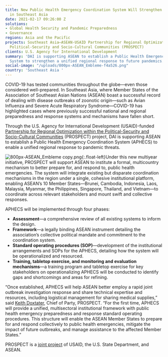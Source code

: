 ```yaml
---
title: New Public Health Emergency Coordination System Will Strengthen Pandemic Response
  in Southeast Asia
date: 2021-02-17 09:26:00 Z
solutions:
- Global Health Security and Pandemic Preparedness
- Governance
regions: Asia and the Pacific
projects: Southeast Asia—ASEAN-USAID Partnership for Regional Optimization with the
  Political-Security and Socio-Cultural Communities (PROSPECT)
clients: U.S. Agency for International Development
summary: 'DAI is supporting ASEAN to establish a Public Health Emergency Coordination
  System to strengthen a unified regional response to future pandemics. '
social-image: "/uploads/800px-ASEAN_Embleme-f4a526.png"
country: 'Southeast Asia '
---
```


COVID-19 has tested communities throughout the globe—even those considered well-prepared. In Southeast Asia, where Member States of the Association of Southeast Asian Nations (ASEAN) boast a successful record of dealing with disease outbreaks of zoonotic origin—such as Avian Influenza and Severe Acute Respiratory Syndrome—COVID-19 has highlighted cases where previously successful national and regional preparedness and response systems and mechanisms have fallen short. 

Through the U.S. Agency for International Development (USAID)-funded [Partnership for Regional Optimization within the Political-Security and Socio-Cultural Communities](https://www.dai.com/our-work/projects/southeast-asia-asean-usaid-partnership-for-regional-optimization-with-the-political-security-and-socio-cultural-communities-prospect) (PROSPECT) project, DAI is supporting ASEAN to establish a Public Health Emergency Coordination System (APHECS) to enable a unified regional response to pandemic threats. 

![800px-ASEAN_Embleme copy.png](/uploads/800px-ASEAN_Embleme%20copy.png){:.float-left}Under this new multiyear initiative, PROSPECT will support ASEAN to institute a formal, multicountry mechanism to better prepare for, and respond to, public health emergencies. The system will integrate existing but disparate coordination mechanisms in the region under a single, cohesive institutional platform, enabling ASEAN’s 10 Member States—Brunei, Cambodia, Indonesia, Laos, Malaysia, Myanmar, the Philippines, Singapore, Thailand, and Vietnam—to coordinate across relevant stakeholders and mount swift and collective responses.
 
APHECS will be implemented through four phases:

* **Assessment**—a comprehensive review of all existing systems to inform the design.
* **Framework**—a legally binding ASEAN instrument detailing the association’s collective political mandate and commitment to the coordination system. 
* **Standard operating procedures (SOP)**—development of the institutional arrangements and SOPs for the APHECS, detailing how the system will be operationalized and resourced.
* **Training, tabletop exercise, and monitoring and evaluation mechanisms**—a training program and tabletop exercise for key stakeholders on operationalizing APHECS will be conducted to identify gaps and shortcomings and areas for refining. 
 
“Once established, APHECS will help ASEAN better employ a rapid joint outbreak investigation response and share technical expertise and resources, including logistical management for sharing medical supplies,” said [Keith Doxtater](https://www.dai.com/who-we-are/our-team/keith-doxtater), Chief of Party, PROSPECT. “For the first time, APHECS will provide a unified, multisectoral institutional framework with public health emergency preparedness and response standard operating procedures. This structure will enable the ASEAN Member States to prepare for and respond collectively to public health emergencies, mitigate the impact of future outbreaks, and manage assistance to the affected Member States.”

PROSPECT is a [joint project](https://asean.org/storage/The-ASEAN-January-2021-.pdf) of USAID, the U.S. State Department, and ASEAN. 